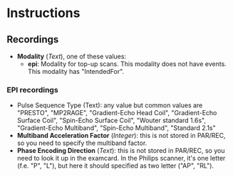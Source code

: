 # Instructions


## Recordings

  - **Modality** (*Text*), one of these values:
    - **epi**: Modality for top-up scans. This modality does not have events. This modality has "IntendedFor".

### EPI recordings

  - Pulse Sequence Type (Text): any value but common values are "PRESTO", "MP2RAGE", "Gradient-Echo Head Coil", "Gradient-Echo Surface Coil", "Spin-Echo Surface Coil", "Wouter standard 1.6s", "Gradient-Echo Multiband", "Spin-Echo Multiband", "Standard 2.1s"
  - **Multiband Acceleration Factor** (*Integer*): this is not stored in PAR/REC, so you need to specify the multiband factor.
  - **Phase Encoding Direction** (*Text*): this is not stored in PAR/REC, so you need to look it up in the examcard. In the Philips scanner, it's one letter (f.e. "P", "L"), but here it should specified as two letter ("AP", "RL").
